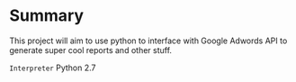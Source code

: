 # Summary
This project will aim to use python to interface with Google Adwords API to generate super cool reports and other stuff.

```Interpreter``` Python 2.7
